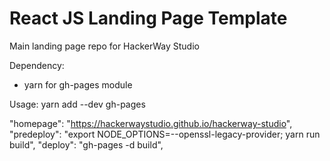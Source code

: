 # React JS Landing Page Template

Main landing page repo for HackerWay Studio



Dependency:
* yarn for gh-pages module

Usage:
yarn add --dev gh-pages

"homepage": "https://hackerwaystudio.github.io/hackerway-studio",
"predeploy": "export NODE_OPTIONS=--openssl-legacy-provider; yarn run build",
"deploy": "gh-pages -d build",
